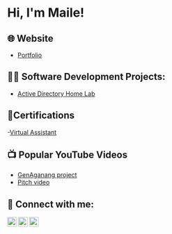 <h1>Hi, I'm Maile!</h1>
<h2>🌐 Website</h2>
  
   - [Portfolio](https://sites.google.com/view/mailemokete/home)

<h2>👨‍💻 Software Development Projects:</h2>

  - [Active Directory Home Lab](https://github.com/Maile-ai/LABURL)
<h2> 📄Certifications</h2>

-[Virtual Assistant](https://drive.google.com/file/d/1kxylcPgikEc_3r8fRs9JdK-AX_dU-W7K/view?usp=sharing)</h2>

<h2>📺 Popular YouTube Videos</h2>

- [GenAganang project](https://youtu.be/1pz4Aa198-4)
- [Pitch video](https://youtu.be/TePt1DS5P3w)

<h2> 🤳 Connect with me:</h2>

[<img align="left" alt="JoshMadakor | YouTube" width="22px" src="https://cdn.jsdelivr.net/npm/simple-icons@v3/icons/youtube.svg" />][youtube]
[<img align="left" alt="JoshMadakor | Twitter" width="22px" src="https://cdn.jsdelivr.net/npm/simple-icons@v3/icons/twitter.svg" />][twitter]
[<img align="left" alt="JoshMadakor | LinkedIn" width="22px" src="https://www.linkedin.com/in/mokete-maile" />][linkedin]

[twitter]: (https://x.com/s_mokete)
[youtube]: https://www.youtube.com/@MoketeMaile-e5m
[linkedin]: linkedin.com/in/mokete-maile

<!--
**joshmadakor1/joshmadakor1** is a ✨ _special_ ✨ repository because its `README.md` (this file) appears on your GitHub profile.

Here are some ideas to get you started:

- 🔭 I’m currently working on ...
- 🌱 I’m currently learning ...
- 👯 I’m looking to collaborate on ...
- 🤔 I’m looking for help with ...
- 💬 Ask me about ...
- 📫 How to reach me: ...
- 😄 Pronouns: ...
- ⚡ Fun fact: ...
-->
